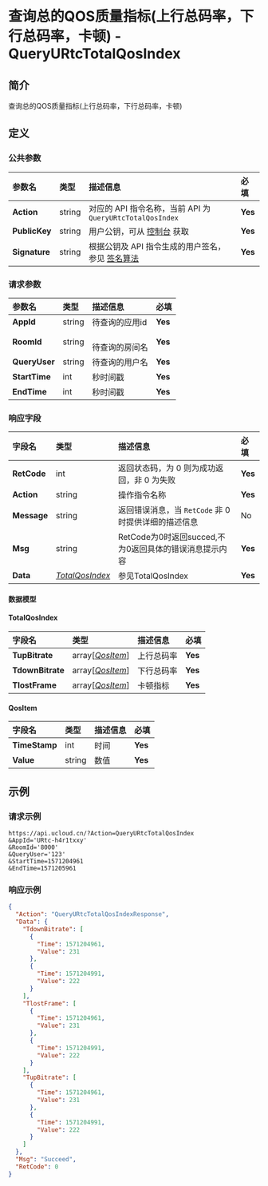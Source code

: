 # 查询总的QOS质量指标(上行总码率，下行总码率，卡顿) - QueryURtcTotalQosIndex

## 简介

查询总的QOS质量指标(上行总码率，下行总码率，卡顿)








## 定义

### 公共参数

| 参数名 | 类型 | 描述信息 | 必填 |
|:---|:---|:---|:---|
| **Action**     | string  | 对应的 API 指令名称，当前 API 为 `QueryURtcTotalQosIndex`                        | **Yes** |
| **PublicKey**  | string  | 用户公钥，可从 [控制台](https://console.ucloud.cn/uapi/apikey) 获取                                             | **Yes** |
| **Signature**  | string  | 根据公钥及 API 指令生成的用户签名，参见 [签名算法](api/summary/signature.md)  | **Yes** |

### 请求参数

| 参数名 | 类型 | 描述信息 | 必填 |
|:---|:---|:---|:---|
| **AppId** | string | 待查询的应用id |**Yes**|
| **RoomId** | string | 	<br />待查询的房间名 |**Yes**|
| **QueryUser** | string | 待查询的用户名 |**Yes**|
| **StartTime** | int | 秒时间戳 |**Yes**|
| **EndTime** | int | 秒时间戳 |**Yes**|

### 响应字段

| 字段名 | 类型 | 描述信息 | 必填 |
|:---|:---|:---|:---|
| **RetCode** | int | 返回状态码，为 0 则为成功返回，非 0 为失败 |**Yes**|
| **Action** | string | 操作指令名称 |**Yes**|
| **Message** | string | 返回错误消息，当 `RetCode` 非 0 时提供详细的描述信息 |No|
| **Msg** | string | RetCode为0时返回succed,不为0返回具体的错误消息提示内容 |**Yes**|
| **Data** | [*TotalQosIndex*](#TotalQosIndex) | 参见TotalQosIndex |**Yes**|

#### 数据模型


#### TotalQosIndex

| 字段名 | 类型 | 描述信息 | 必填 |
|:---|:---|:---|:---|
| **TupBitrate** | array[[*QosItem*](#QosItem)] | 上行总码率 |**Yes**|
| **TdownBitrate** | array[[*QosItem*](#QosItem)] | 下行总码率 |**Yes**|
| **TlostFrame** | array[[*QosItem*](#QosItem)] | 卡顿指标 |**Yes**|

#### QosItem

| 字段名 | 类型 | 描述信息 | 必填 |
|:---|:---|:---|:---|
| **TimeStamp** | int | 时间 |**Yes**|
| **Value** | string | 数值 |**Yes**|

## 示例

### 请求示例
    
```
https://api.ucloud.cn/?Action=QueryURtcTotalQosIndex
&AppId='URtc-h4r1txxy'
&RoomId='8000'
&QueryUser='123'
&StartTime=1571204961
&EndTime=1571205961
```

### 响应示例
    
```json
{
  "Action": "QueryURtcTotalQosIndexResponse",
  "Data": {
    "TdownBitrate": [
      {
        "Time": 1571204961,
        "Value": 231
      },
      {
        "Time": 1571204991,
        "Value": 222
      }
    ],
    "TlostFrame": [
      {
        "Time": 1571204961,
        "Value": 231
      },
      {
        "Time": 1571204991,
        "Value": 222
      }
    ],
    "TupBitrate": [
      {
        "Time": 1571204961,
        "Value": 231
      },
      {
        "Time": 1571204991,
        "Value": 222
      }
    ]
  },
  "Msg": "Succeed",
  "RetCode": 0
}
```






